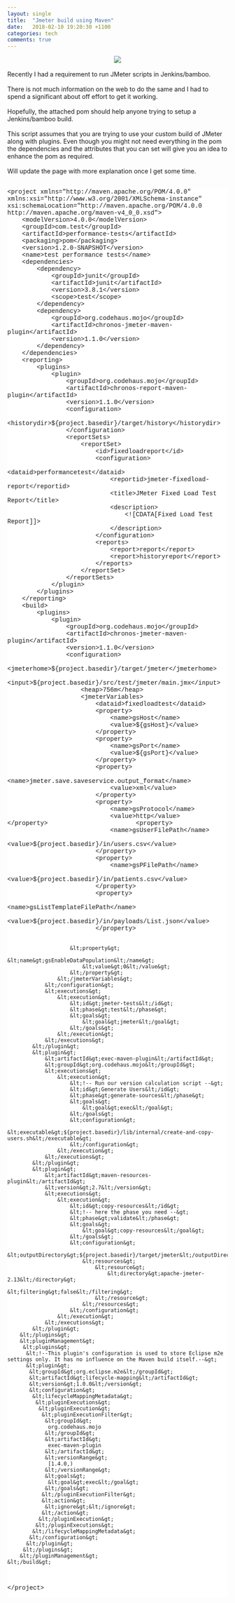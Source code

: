 ```yaml
---
layout: single
title:  "Jmeter build using Maven"
date:   2018-02-10 19:20:30 +1100
categories: tech
comments: true
---
```

<div dir="ltr" style="text-align: left;" trbidi="on">
<div class="separator" style="clear: both; text-align: center;">
<a><img border="0" src="/assets/images/jmeter.jpg"/></a></div>
<br />
Recently I had a requirement to run JMeter scripts in Jenkins/bamboo.<br />
<br />
There is not much information on the web to do the same and I had to spend a significant about off effort to get it working.<br />
<br />
Hopefully, the attached pom should help anyone trying to setup a Jenkins/bamboo build.<br />
<br />
This script assumes that you are trying to use your custom build of JMeter along with plugins. Even though you might not need everything in the pom the dependencies and the attributes that you can set will give you an idea to enhance the pom as required.<br />
<br />
Will update the page with more explanation once I get some time.<br />
<br />
<pre class="a-c-x-Ha a-c-Ma-td-Ib" style="-webkit-user-select: text; background-color: white; font-family: 'Courier New', Courier, monospace, arial, sans-serif; font-size: 14px; white-space: pre-wrap; word-wrap: break-word;">&lt;project xmlns="http://maven.apache.org/POM/4.0.0" xmlns:xsi="http://www.w3.org/2001/XMLSchema-instance" xsi:schemaLocation="http://maven.apache.org/POM/4.0.0 http://maven.apache.org/maven-v4_0_0.xsd"&gt;
    &lt;modelVersion&gt;4.0.0&lt;/modelVersion&gt;
    &lt;groupId&gt;com.test&lt;/groupId&gt;
    &lt;artifactId&gt;performance-tests&lt;/artifactId&gt;
    &lt;packaging&gt;pom&lt;/packaging&gt;
    &lt;version&gt;1.2.0-SNAPSHOT&lt;/version&gt;
    &lt;name&gt;test performance tests&lt;/name&gt;
    &lt;dependencies&gt;
        &lt;dependency&gt;
            &lt;groupId&gt;junit&lt;/groupId&gt;
            &lt;artifactId&gt;junit&lt;/artifactId&gt;
            &lt;version&gt;3.8.1&lt;/version&gt;
            &lt;scope&gt;test&lt;/scope&gt;
        &lt;/dependency&gt;
        &lt;dependency&gt;
            &lt;groupId&gt;org.codehaus.mojo&lt;/groupId&gt;
            &lt;artifactId&gt;chronos-jmeter-maven-plugin&lt;/artifactId&gt;
            &lt;version&gt;1.1.0&lt;/version&gt;
        &lt;/dependency&gt;
    &lt;/dependencies&gt;
    &lt;reporting&gt;
        &lt;plugins&gt;
            &lt;plugin&gt;
                &lt;groupId&gt;org.codehaus.mojo&lt;/groupId&gt;
                &lt;artifactId&gt;chronos-report-maven-plugin&lt;/artifactId&gt;
                &lt;version&gt;1.1.0&lt;/version&gt;
                &lt;configuration&gt;
                    &lt;historydir&gt;${project.basedir}/target/history&lt;/historydir&gt;
                &lt;/configuration&gt;
                &lt;reportSets&gt;
                    &lt;reportSet&gt;
                        &lt;id&gt;fixedloadreport&lt;/id&gt;
                        &lt;configuration&gt;
                            &lt;dataid&gt;performancetest&lt;/dataid&gt;
                            &lt;reportid&gt;jmeter-fixedload-report&lt;/reportid&gt;
                            &lt;title&gt;JMeter Fixed Load Test Report&lt;/title&gt;
                            &lt;description&gt;
                                &lt;![CDATA[Fixed Load Test Report]]&gt;
                            &lt;/description&gt;
                        &lt;/configuration&gt;
                        &lt;reports&gt;
                            &lt;report&gt;report&lt;/report&gt;
                            &lt;report&gt;historyreport&lt;/report&gt;
                        &lt;/reports&gt;
                    &lt;/reportSet&gt;
                &lt;/reportSets&gt;
            &lt;/plugin&gt;
        &lt;/plugins&gt;
    &lt;/reporting&gt;
    &lt;build&gt;
        &lt;plugins&gt;
            &lt;plugin&gt;
                &lt;groupId&gt;org.codehaus.mojo&lt;/groupId&gt;
                &lt;artifactId&gt;chronos-jmeter-maven-plugin&lt;/artifactId&gt;
                &lt;version&gt;1.1.0&lt;/version&gt;
                &lt;configuration&gt;
                    &lt;jmeterhome&gt;${project.basedir}/target/jmeter&lt;/jmeterhome&gt;
                    &lt;input&gt;${project.basedir}/src/test/jmeter/main.jmx&lt;/input&gt;
                    &lt;heap&gt;756m&lt;/heap&gt;
                    &lt;jmeterVariables&gt;
                        &lt;dataid&gt;fixedloadtest&lt;/dataid&gt;
                        &lt;property&gt;
                            &lt;name&gt;gsHost&lt;/name&gt;
                            &lt;value&gt;${gsHost}&lt;/value&gt;
                        &lt;/property&gt;
                        &lt;property&gt;
                            &lt;name&gt;gsPort&lt;/name&gt;
                            &lt;value&gt;${gsPort}&lt;/value&gt;
                        &lt;/property&gt;
                        &lt;property&gt;
                            &lt;name&gt;jmeter.save.saveservice.output_format&lt;/name&gt;
                            &lt;value&gt;xml&lt;/value&gt;
                        &lt;/property&gt;
                        &lt;property&gt;
                            &lt;name&gt;gsProtocol&lt;/name&gt;
                            &lt;value&gt;http&lt;/value&gt;
<span style="font-size: 14px;">&lt;/property&gt;</span>                        &lt;property&gt;
                            &lt;name&gt;gsUserFilePath&lt;/name&gt;
                            &lt;value&gt;${project.basedir}/in/users.csv&lt;/value&gt;
                        &lt;/property&gt;
                        &lt;property&gt;
                            &lt;name&gt;gsPFilePath&lt;/name&gt;
                            &lt;value&gt;${project.basedir}/in/patients.csv&lt;/value&gt;
                        &lt;/property&gt;
                        &lt;property&gt;
                            &lt;name&gt;gsListTemplateFilePath&lt;/name&gt;
                            &lt;value&gt;${project.basedir}/in/payloads/List.json&lt;/value&gt;
                        &lt;/property&gt;
                       
                        &lt;property&gt;
                            &lt;name&gt;gsEnableDataPopulation&lt;/name&gt;
                            &lt;value&gt;0&lt;/value&gt;
                        &lt;/property&gt;
                    &lt;/jmeterVariables&gt;
                &lt;/configuration&gt;
                &lt;executions&gt;
                    &lt;execution&gt;
                        &lt;id&gt;jmeter-tests&lt;/id&gt;
                        &lt;phase&gt;test&lt;/phase&gt;
                        &lt;goals&gt;
                            &lt;goal&gt;jmeter&lt;/goal&gt;
                        &lt;/goals&gt;
                    &lt;/execution&gt;
                &lt;/executions&gt;
            &lt;/plugin&gt;
            &lt;plugin&gt;
                &lt;artifactId&gt;exec-maven-plugin&lt;/artifactId&gt;
                &lt;groupId&gt;org.codehaus.mojo&lt;/groupId&gt;
                &lt;executions&gt;
                    &lt;execution&gt;
                        &lt;!-- Run our version calculation script --&gt;
                        &lt;id&gt;Generate Users&lt;/id&gt;
                        &lt;phase&gt;generate-sources&lt;/phase&gt;
                        &lt;goals&gt;
                            &lt;goal&gt;exec&lt;/goal&gt;
                        &lt;/goals&gt;
                        &lt;configuration&gt;
                            &lt;executable&gt;${project.basedir}/lib/internal/create-and-copy-users.sh&lt;/executable&gt;
                        &lt;/configuration&gt;
                    &lt;/execution&gt;
                &lt;/executions&gt;
            &lt;/plugin&gt;
            &lt;plugin&gt;
                &lt;artifactId&gt;maven-resources-plugin&lt;/artifactId&gt;
                &lt;version&gt;2.7&lt;/version&gt;
                &lt;executions&gt;
                    &lt;execution&gt;
                        &lt;id&gt;copy-resources&lt;/id&gt;
                        &lt;!-- here the phase you need --&gt;
                        &lt;phase&gt;validate&lt;/phase&gt;
                        &lt;goals&gt;
                            &lt;goal&gt;copy-resources&lt;/goal&gt;
                        &lt;/goals&gt;
                        &lt;configuration&gt;
                            &lt;outputDirectory&gt;${project.basedir}/target/jmeter&lt;/outputDirectory&gt;
                            &lt;resources&gt;
                                &lt;resource&gt;
                                    &lt;directory&gt;apache-jmeter-2.13&lt;/directory&gt;
                                    &lt;filtering&gt;false&lt;/filtering&gt;
                                &lt;/resource&gt;
                            &lt;/resources&gt;
                        &lt;/configuration&gt;
                    &lt;/execution&gt;
                &lt;/executions&gt;
            &lt;/plugin&gt;
        &lt;/plugins&gt;
        &lt;pluginManagement&gt;
         &lt;plugins&gt;
          &lt;!--This plugin's configuration is used to store Eclipse m2e settings only. It has no influence on the Maven build itself.--&gt;
          &lt;plugin&gt;
           &lt;groupId&gt;org.eclipse.m2e&lt;/groupId&gt;
           &lt;artifactId&gt;lifecycle-mapping&lt;/artifactId&gt;
           &lt;version&gt;1.0.0&lt;/version&gt;
           &lt;configuration&gt;
            &lt;lifecycleMappingMetadata&gt;
             &lt;pluginExecutions&gt;
              &lt;pluginExecution&gt;
               &lt;pluginExecutionFilter&gt;
                &lt;groupId&gt;
                 org.codehaus.mojo
                &lt;/groupId&gt;
                &lt;artifactId&gt;
                 exec-maven-plugin
                &lt;/artifactId&gt;
                &lt;versionRange&gt;
                 [1.4.0,)
                &lt;/versionRange&gt;
                &lt;goals&gt;
                 &lt;goal&gt;exec&lt;/goal&gt;
                &lt;/goals&gt;
               &lt;/pluginExecutionFilter&gt;
               &lt;action&gt;
                &lt;ignore&gt;&lt;/ignore&gt;
               &lt;/action&gt;
              &lt;/pluginExecution&gt;
             &lt;/pluginExecutions&gt;
            &lt;/lifecycleMappingMetadata&gt;
           &lt;/configuration&gt;
          &lt;/plugin&gt;
         &lt;/plugins&gt;
        &lt;/pluginManagement&gt;
    &lt;/build&gt;
&lt;/project&gt;</pre>
</div>
